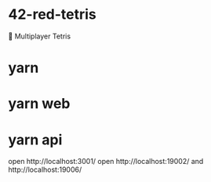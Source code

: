 # 42-red-tetris
👾 Multiplayer Tetris

# yarn
# yarn web
# yarn api

open http://localhost:3001/
open http://localhost:19002/ and http://localhost:19006/

